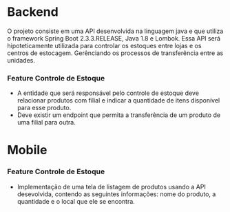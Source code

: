 # Backend

O projeto consiste em uma API desenvolvida na linguagem java e que utiliza o framework Spring Boot 2.3.3.RELEASE, Java 1.8 e Lombok. Essa API será hipoteticamente utilizada para controlar os estoques entre lojas e os centros de estocagem. Gerênciando os processos de transferência entre as unidades.  

### Feature Controle de Estoque

- A entidade que será responsável pelo controle de estoque deve relacionar produtos com filial e indicar a quantidade de itens disponível para esse produto.
- Deve existir um endpoint que permita a transferência de um produto de uma filial para outra.

# Mobile
 
 ### Feature Controle de Estoque
 
 - Implementação de uma tela de listagem de produtos usando a API desevolvida, contendo as seguintes informações: nome do produto, a quantidade e o local que ele se encontra.

